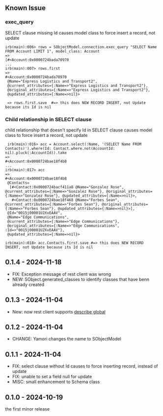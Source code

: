 ## Known Issue
### exec_query
SELECT clause missing Id causes model class to force insert a record, not update
```
irb(main):006> rows = SObjectModel.connection.exec_query "SELECT Name FROM Account LIMIT 1", model_class: Account
=>
[#<Account:0x0000724bada70970
...
irb(main):007> rows.first
=>
#<Account:0x0000724bada70970
 @Name="Express Logistics and Transport2",
 @current_attributes={:Name=>"Express Logistics and Transport2"},
 @original_attributes={:Name=>"Express Logistics and Transport2"},
 @updated_attributes={:Name=>nil}>

 => rows.first.save  #=> this does NEW RECORD INSERT, not Update because its Id is nil
 ```

### Child relationship in SELECT clause
child relationship that doesn't specify Id  in SELECT clause causes model class to force insert a record, not update
```
 irb(main):016> acc = Account.select(:Name, '(SELECT Name FROM Contacts)').where(Id: Contact.where.not(AccountId: nil).pluck(:AccountId)).take
=>
#<Account:0x0000724bae18f4b8
...
irb(main):017> acc
=>
#<Account:0x0000724bae18f4b8
 @Contacts=
  [#<Contact:0x0000724bacf411a8 @Name="Gonzalez Rose", @current_attributes={:Name=>"Gonzalez Rose"}, @original_attributes={:Name=>"Gonzalez Rose"}, @updated_attributes={:Name=>nil}>,
   #<Contact:0x0000724bae18f468 @Name="Forbes Sean", @current_attributes={:Name=>"Forbes Sean"}, @original_attributes={:Name=>"Forbes Sean"}, @updated_attributes={:Name=>nil}>],
 @Id="0015j00001U2XvEAAV",
 @Name="Edge Communications",
 @current_attributes={:Name=>"Edge Communications"},
 @original_attributes={:Name=>"Edge Communications", :Id=>"0015j00001U2XvEAAV"},
 @updated_attributes={:Name=>nil}>

irb(main):018> acc.Contacts.first.save #=> this does NEW RECORD INSERT, not Update because its Id is nil
 ```

## 0.1.4 - 2024-11-18
- FIX: Exception message of rest client was wrong
- NEW: SObject.generated_classes to identify classes that have benn already created

## 0.1.3 - 2024-11-04
- New: now rest client supports [describe global](https://developer.salesforce.com/docs/atlas.ja-jp.api_rest.meta/api_rest/resources_describeGlobal.htm)

## 0.1.2 - 2024-11-04
- CHANGE: Yamori changes the name to SObjectModel

## 0.1.1 - 2024-11-04
- FIX: select clause without Id causes to force inserting record, instead of update
- FIX: unable to set a field null for update
- MISC: small enhancement to Schema class

## 0.1.0 - 2024-10-19
the first minor release
